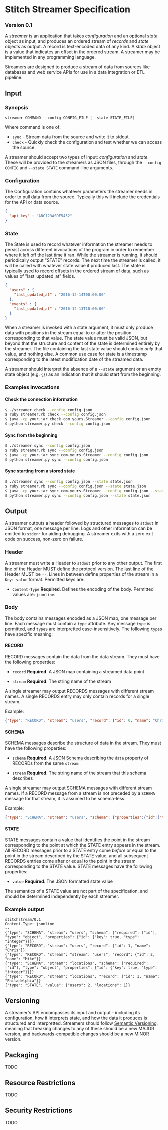 # Stitch Streamer Specification
### Version 0.1

A *streamer* is an application that takes *configuration* and an optional
*state* object as input, and produces an ordered stream of *records* and
*state* objects as output. A record is text-encoded data of any kind. A
*state* object is a value that indicates an offset in the ordered stream.
A streamer may be implemented in any programming language.

Streamers are designed to produce a stream of data from sources like
databases and web service APIs for use in a data integration or ETL
pipeline.

## Input

### Synopsis

```
streamer COMMAND --config CONFIG_FILE [--state STATE_FILE]
```

Where command is one of:

* `sync` - Stream data from the source and write it to stdout.
* `check` - Quickly check the configuration and test whether we can access the source.


A streamer should accept two types of input: *configuration* and *state*.
These will be provided to the streamers as JSON files, through the
`--config CONFIG` and `--state STATE` command-line arguments.

### Configuration

The Configuration contains whatever parameters the streamer needs in order
to pull data from the source. Typically this will include the credentials
for the API or data source.

```json
{
  "api_key" : "ABC123ASDF5432"
}
```

### State

The State is used to record whatever information the streamer needs to
persist across different invocations of the program in order to remember
where it left off the last time it ran. While the streamer is running, it
should periodically output "STATE" records. The next time the streamer is
called, it will be called with whatever state value it produced last. The
state is typically used to record offsets in the ordered stream of data,
such as values of "last_updated_at" fields.

```json
{
  "users" : {
    "last_updated_at" : "2016-12-14T00:00:00"
  },
  "events" : {
    "last_updated_at" : "2016-12-13T18:00:00"
  }
}
```

When a streamer is invoked with a state argument, it must only produce
data with positions in the stream equal to or after the position
corresponding to that value. The state value must be valid JSON, but
beyond that the structure and content of the state is determined entirely
by the streamer. The file containing the last state value should
contain *only* that value, and nothing else. A common use case for state is
a timestamp corresponding to the latest modification date of the streamed
data.

A streamer should interpret the absence of a `--state` argument or an
empty state object (e.g. `{}`) as an indication that it should start from
the beginning.

### Examples invocations

#### Check the connection information

```bash
$ ./streamer check --config config.json
$ ruby streamer.rb check --config config.json
$ java -cp your.jar check com.yours.Streamer --config config.json
$ python streamer.py check --config config.json
```

#### Sync from the beginning

```bash
$ ./streamer sync --config config.json
$ ruby streamer.rb sync --config config.json
$ java -cp your.jar sync com.yours.Streamer --config config.json
$ python streamer.py sync --config config.json
```

#### Sync starting from a stored state

```bash
$ ./streamer sync --config config.json --state state.json
$ ruby streamer.rb sync --config config.json --state state.json
$ java -cp your.jar sync com.yours.Streamer --config config.json --state state.json
$ python streamer.py sync --config config.json --state state.json
```

## Output

A streamer outputs a header followed by structured messages to `stdout` in
JSON format, one message per line. Logs and other information can be
emitted to `stderr` for aiding debugging. A streamer exits with a zero
exit code on success, non-zero on failure.

### Header

A streamer must write a Header to `stdout` prior to any other
output. The first line of the Header MUST define the protocol version.
The last line of the Header MUST be `--`.  Lines in between define
properties of the stream in a `Key: value` format.  Permitted keys
are:

 - `Content-Type` **Required**. Defines the encoding of the
   body. Permitted values are: `jsonline`.


### Body

The body contains messages encoded as a JSON map, one message per
line. Each message must contain a `type` attribute. Any message `type`
is permitted, and `type`s are interpretted case-insensitively. The
following `type`s have specific meaning:

#### RECORD

RECORD messages contain the data from the data stream. They must have
the following properties:

 - `record` **Required**. A JSON map containing a streamed data point

 - `stream` **Required**. The string name of the stream

A single streamer may output RECORDS messages with different stream
names.  A single RECORDS entry may only contain records for a single
stream.

Example:

```json
{"type": "RECORD", "stream": "users", "record": {"id": 0, "name": "Chris"}}
```

#### SCHEMA

SCHEMA messages describe the structure of data in the stream. They
must have the following properties:
 
 - `schema` **Required**. A [JSON Schema] describing the
   `data` property of RECORDs from the same `stream`

 - `stream` **Required**. The string name of the stream that this
   schema describes

A single streamer may output SCHEMA messages with different stream
names.  If a RECORD message from a stream is not preceded by a
`SCHEMA` message for that stream, it is assumed to be schema-less.

Example:

```json
{"type": "SCHEMA", "stream": "users", "schema": {"properties":{"id":{"type":"integer"}}}, "record": {"id": 0, "name": "Chris"}}
```

#### STATE

STATE messages contain a value that identifies the point in the
stream corresponding to the point at which the STATE entry appears
in the stream.  All RECORD messages prior to a STATE entry come
*before* or equal to the point in the stream described by the STATE
value, and all subsequent RECORDS entries come after or equal to the
point in the stream corresponding to the STATE value. STATE
messages have the following properties:

 - `value` **Required**. The JSON formatted state value

The semantics of a STATE value are not part of the specification,
and should be determined independently by each streamer.

### Example output

```
stitchstream/0.1
Content-Type: jsonline
--
{"type": "SCHEMA", "stream": "users", "schema": {"required": ["id"], "type": "object", "properties": {"id": {"key": true, "type": "integer"}}}}
{"type": "RECORD", "stream": "users", "record": {"id": 1, "name": "Chris"}}
{"type": "RECORD", "stream": "stream": "users", "record": {"id": 2, "name": "Mike"}}
{"type": "SCHEMA", "stream": "locations", "schema": {"required": ["id"], "type": "object", "properties": {"id": {"key": true, "type": "integer"}}}}
{"type": "RECORD", "stream": "locations", "record": {"id": 1, "name": "Philadelphia"}}
{"type": "STATE", "value": {"users": 2, "locations": 1}}
```

## Versioning

A streamer's API encompasses its input and output - including its
configuration, how it interprets state, and how the data it
produces is structured and interpretted. Streamers should follow
[Semantic Versioning], meaning that breaking changes to any of
these should be a new MAJOR version, and backwards-compatible changes
should be a new MINOR version.

## Packaging

TODO

## Resource Restrictions

TODO

## Security Restrictions

TODO

[JSON Schema]: http://json-schema.org/ "JSON Schema"
[Semantic Versioning]: http://semver.org/ "Semantic Versioning"
